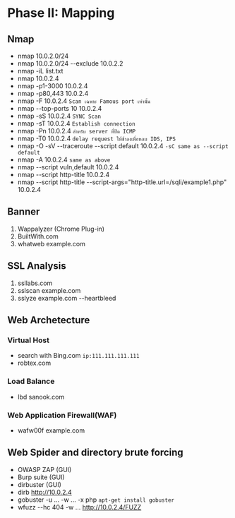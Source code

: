# Phase II: Mapping
## Nmap
* nmap 10.0.2.0/24
* nmap 10.0.2.0/24 --exclude 10.0.2.2
* nmap -iL list.txt
* nmap 10.0.2.4
* nmap -p1-3000 10.0.2.4
* nmap -p80,443 10.0.2.4
* nmap -F 10.0.2.4 `Scan เฉพาะ Famous port เท่านั้น`
* nmap --top-ports 10 10.0.2.4
* nmap -sS 10.0.2.4 `SYNC Scan`
* nmap -sT 10.0.2.4 `Establish connection`
* nmap -Pn 10.0.2.4 `สำหรับ server ที่ปิด ICMP`
* nmap -T0 10.0.2.4 `delay request ให้ช้าลงเพื่อหลบ IDS, IPS`
* nmap -O -sV --traceroute --script default 10.0.2.4 `-sC same as --script default`
* nmap -A 10.0.2.4 `same as above`
* nmap --script vuln,default 10.0.2.4
* nmap --script http-title 10.0.2.4
* nmap --script http-title --script-args="http-title.url=/sqli/example1.php" 10.0.2.4

## Banner
1. Wappalyzer (Chrome Plug-in)
2. BuiltWith.com
3. whatweb example.com

## SSL Analysis
1. ssllabs.com
2. sslscan example.com
3. sslyze example.com --heartbleed

## Web Archetecture

### Virtual Host
* search with Bing.com `ip:111.111.111.111`
* robtex.com

### Load Balance
* lbd sanook.com

### Web Application Firewall(WAF)
* wafw00f example.com

## Web Spider and directory brute forcing
* OWASP ZAP (GUI)
* Burp suite (GUI)
* dirbuster (GUI)
* dirb http://10.0.2.4
* gobuster -u ... -w ... -x php `apt-get install gobuster`
* wfuzz --hc 404 -w ... http://10.0.2.4/FUZZ



	


